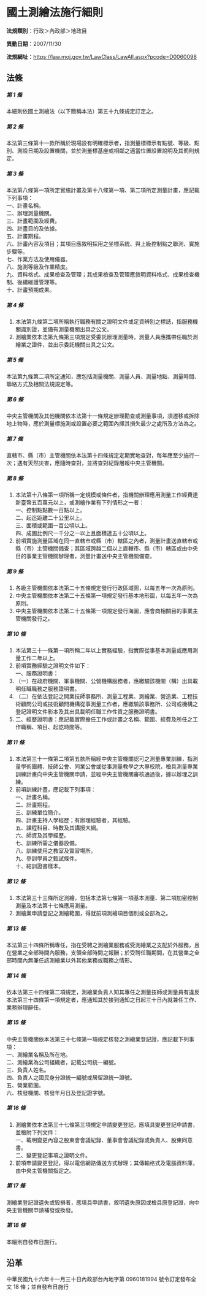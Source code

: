 # 國土測繪法施行細則


**法規類別**：行政＞內政部＞地政目

**異動日期**：2007/11/30  

**法規網址**：https://law.moj.gov.tw/LawClass/LawAll.aspx?pcode=D0060098



## 法條
##### 第 1 條
本細則依國土測繪法（以下簡稱本法）第五十九條規定訂定之。

##### 第 2 條
本法第三條第十一款所稱於現場設有明確標示者，指測量標標示有點號、等級、點別、測設日期及設置機關，並於測量標基座或相鄰之適當位置設置說明及其罰則規定。

##### 第 3 條
本法第八條第一項所定實施計畫及第十八條第一項、第二項所定測量計畫，應記載下列事項：  
一、計畫名稱。  
二、辦理測量機關。  
三、計畫範圍及經費。  
四、計畫目的及依據。  
五、計畫期程。  
六、計畫內容及項目；其項目應敘明採用之坐標系統、與上級控制點之聯測、實施步驟等。  
七、作業方法及使用儀器。  
八、施測等級及作業精度。  
九、資料格式、成果檢查及管理；其成果檢查及管理應敘明資料格式、成果檢查機制、後續維護管理等。  
十、計畫預期成果。

##### 第 4 條
1. 本法第九條第二項所稱執行職務有關之證明文件或足資辨別之標誌，指服務機關識別證，並備有測量機關出具之公文。
1. 測繪業依本法第九條第三項規定受委託辦理測量時，測量人員應攜帶任職於測繪業之證件，並出示委託機關出具之公文。

##### 第 5 條
本法第九條第二項所定通知，應包括測量機關、測量人員、測量地點、測量時間、聯絡方式及相關法規規定等。

##### 第 6 條
中央主管機關及其他機關依本法第十一條規定辦理勘查或測量事項，須遷移或拆除地上物時，應於測量標施測或設置必要之範圍內擇其損失最少之處所及方法為之。

##### 第 7 條
直轄市、縣（市）主管機關依本法第十四條規定定期實地查對，每年應至少施行一次；遇有天然災害，應隨時查對，並將查對紀錄層報中央主管機關。

##### 第 8 條
1. 本法第十八條第一項所稱一定規模或條件者，指機關辦理應用測量工作經費達新臺幣五百萬元以上，或測繪作業有下列情形之一者：  
一、控制點點數一百點以上。  
二、起迄距離二十公里以上。  
三、面積或範圍一百公頃以上。  
四、成圖比例尺一千分之一以上且面積達五十公頃以上。
1. 前項實施測量區域在同一直轄市或縣（市）轄區之內者，測量計畫送直轄市或縣（市）主管機關備查；其區域跨越二個以上直轄市、縣（市）轄區或由中央目的事業主管機關辦理者，測量計畫送中央主管機關備查。

##### 第 9 條
1. 各級主管機關依本法第二十五條規定發行行政區域圖，以每五年一次為原則。
1. 中央主管機關依本法第二十五條第一項規定發行基本地形圖，以每五年一次為原則。
1. 中央主管機關依本法第二十五條第一項規定發行海圖，應會商相關目的事業主管機關發行之。

##### 第 10 條
1. 本法第三十一條第一項所稱二年以上實務經驗，指實際從事基本測量或應用測量工作二年以上。
1. 前項實務經驗之證明文件如下：  
一、服務證明書：
1. （一）在政府機關、軍事機關、公營機構服務者，應繳驗該機關（構）出具載明任職職務之服務證明書。
1. （二）在依法登記之開業技師事務所、測量工程業、測繪業、營造業、工程技術顧問公司或技術顧問機構從事測量工作者，應繳驗該事務所、公司或機構之登記證明文件影本及其出具載明任職工作性質之服務證明書。
1. 二、經歷證明書：應記載實際擔任工作或計畫之名稱、範圍、經費及所任之工作職稱、項目、起訖時間等。

##### 第 11 條
1. 本法第三十一條第二項第五款所稱經中央主管機關認可之測量專業訓練，指測量學術團體、技師公會、同業公會或從事測量教學之大專校院，檢具測量專業訓練計畫向中央主管機關申請，並經中央主管機關審核通過後，據以辦理之訓練。
1. 前項訓練計畫，應記載下列事項：  
一、計畫名稱。  
二、計畫期程。  
三、訓練單位簡介。  
四、計畫主持人學經歷；有辦理經驗者，其經驗。  
五、課程科目、時數及其講授大綱。  
六、師資及其學經歷。  
七、訓練所需之儀器設備。  
八、訓練使用之教室及實習場所。  
九、參訓學員之甄試條件。  
十、結訓證書樣本。

##### 第 12 條
1. 本法第三十三條所定測繪，包括本法第七條第一項基本測量、第二項加密控制測量及本法第十七條應用測量。
1. 測繪業申請登記之測繪範圍，得就前項測繪項目個別或全部為之。

##### 第 13 條
本法第三十四條所稱專任，指在受聘之測繪業服務或受測繪業之支配於外服務，且在營業之全部時間內服務，支領全部時間之報酬；於受聘任職期間，在其營業之全部時間內無兼任該測繪業以外其他業務或職務之情形。

##### 第 14 條
依本法第三十四條第二項規定，測繪業負責人知其專任之測量技師或測量員有違反本法第三十四條第一項規定者，應通知其於接到通知之日起三十日內就兼任工作、業務辦理辭任。

##### 第 15 條
中央主管機關依本法第三十七條第一項規定核發之測繪業登記證，應記載下列事項：  
一、測繪業名稱及所在地。  
二、測繪業為公司組織者，記載公司統一編號。  
三、負責人姓名。  
四、負責人之國民身分證統一編號或居留證統一證號。  
五、營業範圍。  
六、核發機關、核發年月日及登記證字號。

##### 第 16 條
1. 測繪業依本法第三十七條第三項規定申請變更登記，應填具變更登記申請書，並檢附下列文件：  
一、載明變更內容之股東會會議紀錄、董事會會議紀錄或負責人、股東同意書。  
二、變更登記事項之證明文件。
1. 前項申請變更登記，得以電信網路傳送方式辦理；其傳輸格式及電腦資料庫，由中央主管機關指定之。

##### 第 17 條
測繪業登記證遺失或毀損者，應填具申請書，敘明遺失原因或檢具原登記證，向中央主管機關申請補發或換發。

##### 第 18 條
本細則自發布日施行。

## 沿革
中華民國九十六年十一月三十日內政部台內地字第 0960181994 號令訂定發布全文 18 條；並自發布日施行                              
